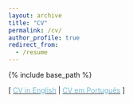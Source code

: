 ```yaml
---
layout: archive
title: "CV"
permalink: /cv/
author_profile: true
redirect_from:
  - /resume
---
```


{% include base_path %}

<p> [ <a href="https://paulobarchi.github.io/files/Barchi_CV_en.pdf"><font color="75B9D4">CV in English</font></a> | <a href="https://paulobarchi.github.io/files/Barchi_CV_pt-br.pdf"><font color="75B9D4">CV em Português</font></a> ]</p>

